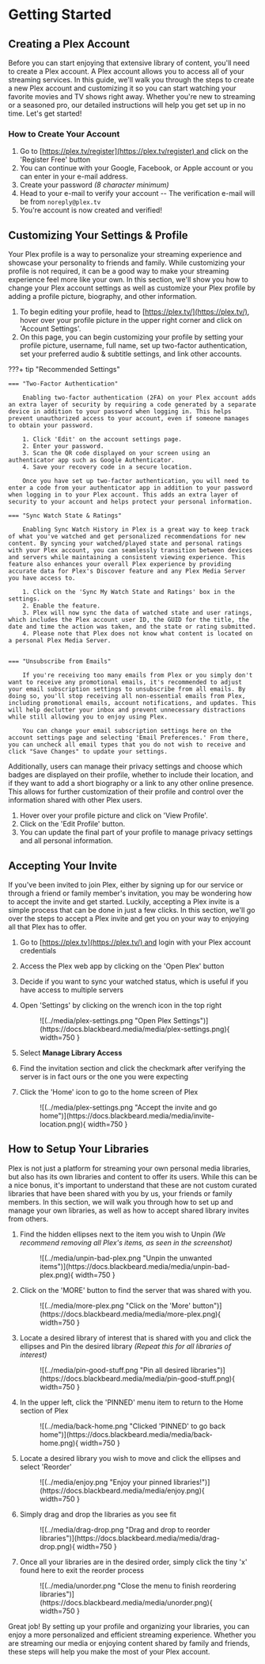 # Getting Started

## Creating a Plex Account

Before you can start enjoying that extensive library of content, you'll need to create a Plex account. A Plex account allows you to access all of your streaming services. In this guide, we'll walk you through the steps to create a new Plex account and customizing it so you can start watching your favorite movies and TV shows right away. Whether you're new to streaming or a seasoned pro, our detailed instructions will help you get set up in no time. Let's get started!

### How to Create Your Account

1. Go to [https://plex.tv/register](https://plex.tv/register) and click on the 'Register Free' button
2. You can continue with your Google, Facebook, or Apple account or you can enter in your e-mail address.
3. Create your password *(8 character minimum)*
4. Head to your e-mail to verify your account -- The verification e-mail will be from `noreply@plex.tv`
5. You're account is now created and verified!

## Customizing Your Settings & Profile

Your Plex profile is a way to personalize your streaming experience and showcase your personality to friends and family. While customizing your profile is not required, it can be a good way to make your streaming experience feel more like your own. In this section, we'll show you how to change your Plex account settings as well as customize your Plex profile by adding a profile picture, biography, and other information.

1. To begin editing your profile, head to [https://plex.tv/](https://plex.tv/), hover over your profile picture in the upper right corner and click on 'Account Settings'.
2. On this page, you can begin customizing your profile by setting your profile picture, username, full name, set up two-factor authentication, set your preferred audio & subtitle settings, and link other accounts.


???+ tip "Recommended Settings"

    === "Two-Factor Authentication"

        Enabling two-factor authentication (2FA) on your Plex account adds an extra layer of security by requiring a code generated by a separate device in addition to your password when logging in. This helps prevent unauthorized access to your account, even if someone manages to obtain your password.
        
        1. Click 'Edit' on the account settings page.
        2. Enter your password.
        3. Scan the QR code displayed on your screen using an authenticator app such as Google Authenticator.
        4. Save your recovery code in a secure location.
        
        Once you have set up two-factor authentication, you will need to enter a code from your authenticator app in addition to your password when logging in to your Plex account. This adds an extra layer of security to your account and helps protect your personal information.
        
    === "Sync Watch State & Ratings"

        Enabling Sync Watch History in Plex is a great way to keep track of what you've watched and get personalized recommendations for new content. By syncing your watched/played state and personal ratings with your Plex account, you can seamlessly transition between devices and servers while maintaining a consistent viewing experience. This feature also enhances your overall Plex experience by providing accurate data for Plex's Discover feature and any Plex Media Server you have access to.
        
        1. Click on the 'Sync My Watch State and Ratings' box in the settings.
        2. Enable the feature.
        3. Plex will now sync the data of watched state and user ratings, which includes the Plex account user ID, the GUID for the title, the date and time the action was taken, and the state or rating submitted.
        4. Please note that Plex does not know what content is located on a personal Plex Media Server.

        
    === "Unsubscribe from Emails"

        If you're receiving too many emails from Plex or you simply don't want to receive any promotional emails, it's recommended to adjust your email subscription settings to unsubscribe from all emails. By doing so, you'll stop receiving all non-essential emails from Plex, including promotional emails, account notifications, and updates. This will help declutter your inbox and prevent unnecessary distractions while still allowing you to enjoy using Plex. 
        
        You can change your email subscription settings here on the account settings page and selecting 'Email Preferences.' From there, you can uncheck all email types that you do not wish to receive and click "Save Changes" to update your settings.

Additionally, users can manage their privacy settings and choose which badges are displayed on their profile, whether to include their location, and if they want to add a short biography or a link to any other online presence. This allows for further customization of their profile and control over the information shared with other Plex users.

1. Hover over your profile picture and click on 'View Profile'.
2. Click on the 'Edit Profile' button.
3. You can update the final part of your profile to manage privacy settings and all personal information.

## Accepting Your Invite

If you've been invited to join Plex, either by signing up for our service or through a friend or family member's invitation, you may be wondering how to accept the invite and get started. Luckily, accepting a Plex invite is a simple process that can be done in just a few clicks. In this section, we'll go over the steps to accept a Plex invite and get you on your way to enjoying all that Plex has to offer.

1. Go to [https://plex.tv](https://plex.tv/) and login with your Plex account credentials
2. Access the Plex web app by clicking on the 'Open Plex' button
3. Decide if you want to sync your watched status, which is useful if you have access to multiple servers
4. Open 'Settings' by clicking on the wrench icon in the top right
    
    <figure markdown>
    ![(../media/plex-settings.png "Open Plex Settings")](https://docs.blackbeard.media/media/plex-settings.png){ width=750 }
    </figure>
    
5. Select **Manage Library Access**
6. Find the invitation section and click the checkmark after verifying the server is in fact ours or the one you were expecting
7. Click the 'Home' icon to go to the home screen of Plex
    
    <figure markdown>
    ![(../media/plex-settings.png "Accept the invite and go home")](https://docs.blackbeard.media/media/invite-location.png){ width=750 }
    </figure>

## How to Setup Your Libraries

Plex is not just a platform for streaming your own personal media libraries, but also has its own libraries and content to offer its users. While this can be a nice bonus, it's important to understand that these are not custom curated libraries that have been shared with you by us, your friends or family members. In this section, we will walk you through how to set up and manage your own libraries, as well as how to accept shared library invites from others.

1. Find the hidden ellipses next to the item you wish to Unpin *(We recommend removing all Plex's items, as seen in the screenshot)*
    
    <figure markdown>
    ![(../media/unpin-bad-plex.png "Unpin the unwanted items")](https://docs.blackbeard.media/media/unpin-bad-plex.png){ width=750 }
        <figcaption></figcaption>
    </figure>
    
2. Click on the 'MORE' button to find the server that was shared with you.
    
    <figure markdown>
    ![(../media/more-plex.png "Click on the 'More' button")](https://docs.blackbeard.media/media/more-plex.png){ width=750 }
        <figcaption></figcaption>
    </figure>
    
3. Locate a desired library of interest that is shared with you and click the ellipses and Pin the desired library *(Repeat this for all libraries of interest)*
    
    <figure markdown>
    ![(../media/pin-good-stuff.png "Pin all desired libraries")](https://docs.blackbeard.media/media/pin-good-stuff.png){ width=750 }
        <figcaption></figcaption>
    </figure>
    
4. In the upper left, click the 'PINNED' menu item to return to the Home section of Plex
    
    <figure markdown>
    ![(../media/back-home.png "Clicked 'PINNED' to go back home")](https://docs.blackbeard.media/media/back-home.png){ width=750 }
        <figcaption></figcaption>
    </figure>
    
5. Locate a desired library you wish to move and click the ellipses and select 'Reorder'
    
    <figure markdown>
    ![(../media/enjoy.png "Enjoy your pinned libraries!")](https://docs.blackbeard.media/media/enjoy.png){ width=750 }
        <figcaption></figcaption>
    </figure>
    
6. Simply drag and drop the libraries as you see fit 
    
    <figure markdown>
    ![(../media/drag-drop.png "Drag and drop to reorder libraries")](https://docs.blackbeard.media/media/drag-drop.png){ width=750 }
        <figcaption></figcaption>
    </figure>
    
7. Once all your libraries are in the desired order, simply click the tiny 'x' found here to exit the reorder process
    
    <figure markdown>
    ![(../media/unorder.png "Close the menu to finish reordering libraries")](https://docs.blackbeard.media/media/unorder.png){ width=750 }
        <figcaption></figcaption>
    </figure>

Great job! By setting up your profile and organizing your libraries, you can enjoy a more personalized and efficient streaming experience. Whether you are streaming our media or enjoying content shared by family and friends, these steps will help you make the most of your Plex account.
